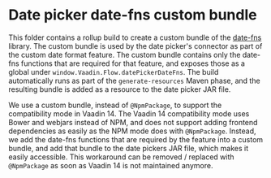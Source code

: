 # Date picker date-fns custom bundle

This folder contains a rollup build to create a custom bundle of the [date-fns](https://date-fns.org/) library.
The custom bundle is used by the date picker's connector as part of the custom date format feature.
The custom bundle contains only the date-fns functions that are required for that feature, and exposes those as a global under `window.Vaadin.Flow.datePickerDateFns`.
The build automatically runs as part of the `generate-resources` Maven phase, and the resulting bundle is added as a resource to the date picker JAR file.

We use a custom bundle, instead of `@NpmPackage`, to support the compatibility mode in Vaadin 14.
The Vaadin 14 compatibility mode uses Bower and webjars instead of NPM, and does not support adding frontend dependencies as easily as the NPM mode does with `@NpmPackage`.
Instead, we add the date-fns functions that are required by the feature into a custom bundle, and add that bundle to the date pickers JAR file, which makes it easily accessible.
This workaround can be removed / replaced with `@NpmPackage` as soon as Vaadin 14 is not maintained anymore.